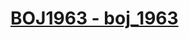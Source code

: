 # [BOJ1963 - boj_1963](https://www.acmicpc.net/problem/1963)
<!--tags: bfs, eratosthenes, graph, math, number theory, primality test, traversal-->
